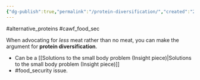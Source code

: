 ```yaml
---
{"dg-publish":true,"permalink":"/protein-diversification/","created":"2025-01-03T14:36:49.270+00:00","updated":"2025-09-29T00:22:23.986+01:00"}
---
```


#alternative_proteins #cawf_food_sec 

When advocating for *less* meat rather than no meat, you can make the argument for **protein diversification**.

- Can be a [[Solutions to the small body problem (Insight piece)\|Solutions to the small body problem (Insight piece)]]
- #food_security issue.
